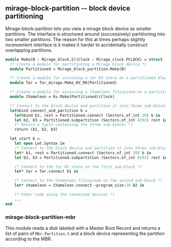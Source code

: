 ## mirage-block-partition -- block device partitioning

Mirage-block-partition lets you view a mirage block device as smaller partitions.
The interface is structured around (successively) partitioning into two smaller partitions.
The reason for this at times perhaps slightly inconvenient interface is it makes it harder to accidentally construct overlapping partitions.

```OCaml
module Make(B : Mirage_block.S)(Clock : Mirage_clock.PCLOCK) = struct
  (* Create a module for partitioning a Mirage block device *)
  module Partitioned = Mirage_block_partition.Make(B)

  (* Create a module for accessing a tar KV store on a partitioned block device *)
  module Tar = Tar_mirage.Make_KV_RO(Partitioned)

  (* Create a module for accessing a Chameleon filesystem on a partitioned block device *)
  module Chameleon = Kv.Make(Partitioned)(Clock)

  (* Connect to the block device and partition it into three sub-blocks *)
  let%bind connect_and_partition b =
    let%bind b1, rest = Partitioned.connect (Sectors.of_int 20) b in
    let b2, b3 = Partitioned.subpartition (Sectors.of_int 8192) rest in
    (* Return a tuple containing the three sub-blocks *)
    return (b1, b2, b3)

  let start b =
    let open Lwt.Syntax in
    (* Connect to the block device and partition it into three sub-blocks *)
    let* b1, rest = Partitioned.connect (Sectors.of_int 20) b in
    let b2, b3 = Partitioned.subpartition (Sectors.of_int 8192) rest in

    (* Connect to the tar KV store on the first sub-block *)
    let* tar = Tar.connect b1 in

    (* Connect to the Chameleon filesystem on the second sub-block *)
    let* chameleon = Chameleon.connect ~program_size:16 b2 in

    (* Other code using the connected devices *)
    ...
end

```



### mirage-block-partition-mbr

This module reads a disk labeled with a Master Boot Record and returns a list of pairs of `Mbr.Partition.t` and a block device representing the partition according to the MBR.
